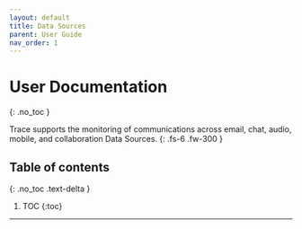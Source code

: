 ```yaml
---
layout: default
title: Data Sources
parent: User Guide
nav_order: 1
---
```


# User Documentation
{: .no_toc }


Trace supports the monitoring of communications across email, chat, audio, mobile, and collaboration Data Sources.
{: .fs-6 .fw-300 }

## Table of contents
{: .no_toc .text-delta }

1. TOC
{:toc}

---